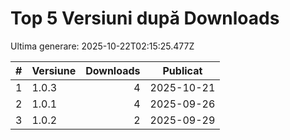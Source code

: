 # Top 5 Versiuni după Downloads

Ultima generare: 2025-10-22T02:15:25.477Z

| # | Versiune | Downloads | Publicat |
| - | - | -: | - |
| 1 | 1.0.3 | 4 | 2025-10-21 |
| 2 | 1.0.1 | 4 | 2025-09-26 |
| 3 | 1.0.2 | 2 | 2025-09-29 |
